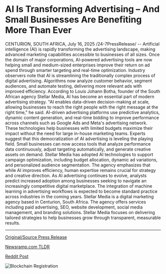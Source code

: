 # AI Is Transforming Advertising – And Small Businesses Are Benefiting More Than Ever

CENTURION, SOUTH AFRICA, July 16, 2025 /24-7PressRelease/ -- Artificial intelligence (AI) is rapidly transforming the advertising landscape, making advanced marketing capabilities accessible to businesses of all sizes. Once the domain of major corporations, AI-powered advertising tools are now helping small and medium-sized enterprises improve their return on ad spend through smarter targeting and real-time optimization.  Industry observers note that AI is streamlining the traditionally complex process of digital advertising. Algorithms now analyze customer behavior, segment audiences, and automate testing, delivering more relevant ads with improved efficiency.  According to Louis Johann Botha, founder of the South African agency Stellar Media, AI has become an essential part of modern advertising strategy. "AI enables data-driven decision-making at scale, allowing businesses to reach the right people with the right message at the right time," he said.  AI-driven advertising platforms use predictive analytics, dynamic content generation, and real-time bidding to improve performance across channels such as Google Ads and Meta's advertising network. These technologies help businesses with limited budgets maximize their impact without the need for large in-house marketing teams.  Experts suggest that this democratization of AI advertising is leveling the playing field. Small businesses can now access tools that analyze performance data continuously, adjust targeting automatically, and generate creative assets on demand.  Stellar Media has adopted AI technologies to support campaign optimization, including budget allocation, dynamic ad variations, and personalized audience segmentation. The agency emphasizes that while AI improves efficiency, human expertise remains crucial for strategy and creative direction.  As AI advertising continues to evolve, analysts predict increased adoption among businesses seeking to navigate an increasingly competitive digital marketplace. The integration of machine learning in advertising workflows is expected to become standard practice across industries in the coming years.  Stellar Media is a digital marketing agency based in Centurion, South Africa. The agency offers services including paid advertising, SEO, website development, social media management, and branding solutions. Stellar Media focuses on delivering tailored strategies to help businesses grow through transparent, measurable results. 

---

[Original/Source Press Release](https://www.24-7pressrelease.com/press-release/524877/ai-is-transforming-advertising-and-small-businesses-are-benefiting-more-than-ever)
                    

[Newsramp.com TLDR](https://newsramp.com/curated-news/ai-democratizes-advertising-empowering-small-businesses/b546df3fb00585b6028ba15547a1f62a) 

 



[Reddit Post](https://www.reddit.com/r/newsramp/comments/1m169tv/ai_democratizes_advertising_empowering_small/) 



![Blockchain Registration](https://cdn.newsramp.app/24-7PressRelease/qrcode/257/16/fastNZYt.webp)
